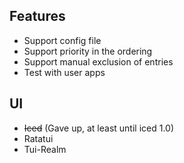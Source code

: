 ## Features

* Support config file
* Support priority in the ordering
* Support manual exclusion of entries
* Test with user apps

## UI

* ~~Iced~~ (Gave up, at least until iced 1.0)
* Ratatui
* Tui-Realm
